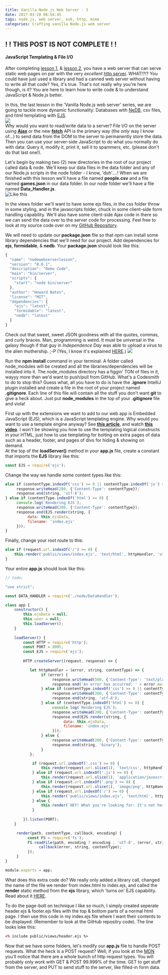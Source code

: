 ```yaml
---
title: Vanilla Node.js Web Server - 3
date: 2017-03-20 06:54:45
tags: node.js, web server, es6, http, mime
categories: Crafting vanilla Node.js web server
---
```

## ! ! THIS POST IS NOT COMPLETE ! !
#### JavaScript Templating & File I/O
After completing [lesson 1](https://codeelegant.github.io/2017/03/16/Vanilla-Node-js-Webserver/), & [lesson 2](https://codeelegant.github.io/2017/03/17/Vanilla-Node-js-Webserver-2/), you have a web server that can serve static web pages on par with the very _excellent_ [http server](https://www.npmjs.com/package/http-server). WHAT!?!? You could have just used a library and had a canned web server without having to write all that code? Yes, it's true. That's not really why you're here though, is it? You are here to learn how to write code & to understand JavaScript & Node.js better.  

In this, the last lesson in the 'Vanilla Node.js web server' series, we are going to tackle more dynamic functionality: Databases with [NeDB](https://github.com/louischatriot/nedb), csv files, and html templating with [EJS](http://www.embeddedjs.com/).  
![](/stuff/nedb_ejs.png)  
Why would you want to read/write data to a server? File I/O on the server using **[Ajax](https://developer.mozilla.org/en-US/docs/Web/API/XMLHttpRequest)** or the new **[fetch](https://developer.mozilla.org/en-US/docs/Web/API/Fetch_API)** API is the primary way (the _only_ way I know of...) to send data from the DOM to the server to permanently store the data. Then you can use your server-side JavaScript to do what you normally do with data: Query it, modify it, print it, sell it to spammers, etc. (please don't do that last one!).

Let's begin by making two (2) new directories in the root of our project called data & node. We'll keep our data files in the data folder and any of our Node.js scripts in the node folder - I know, 'duh'....! When we are finished with this lesson we'll have a file named **people.csv** and a file named **games.json** in our data folder. In our node folder we'll have a file named **Data_Handler.js**.  
![Like this](/stuff/capture3.png)

In the views folder we'll want to have some ejs files, in the css folder throw in some styling, and in the javascripts folder, chuck in some client-side form handling capability. We'll also have some client-side Ajax code in there so we can send the data over to the server code for processing. Feel free to look at my source code over on my [GitHub Repository](https://github.com/CodeElegant/NodeWebServerLesson).

We will need to update our **package.json** file so that npm can install some library dependencies that we'll need for our project. Add dependencies for **ejs**, **formidable**, & **nedb**. Your **package.json** should look like this:  
```javascript  
{
  "name": "nodewebserverlesson",
  "version": "0.0.1",
  "description": "Demo Code",
  "main": "bin/server",
  "scripts": {
    "start": "node bin/server"
  },
  "author": "Howard Bates",
  "license": "MIT",
  "dependencies": {
    "ejs": "latest",
    "formidable": "latest",
    "nedb": "latest"
  }
}
```

Check out that sweet, sweet JSON goodness with all the quotes, commas, and curly braces. Man, programming is weird. It must be universal in the galaxy though if that guy in _Independence Day_ was able to upload a virus to the alien mothership. ;-P  (Yes, I know it's explained [HERE](https://www.yahoo.com/movies/independence-day-producer-explains-hacking-scene-104676447332.html).)
![](/stuff/virus.gif)  

Run the **npm install** command in your terminal. A folder called node_modules will be created and all the libraries/dependencies will be installed into it. The node_modules directory has a figgin' TON of files in it, wayyy more than we'd want to push/pull from GitHub. What's a Codesmith to do to stop this? Guess what, all you have to do is have the **.ignore** IntelliJ plugin installed and create a file in the root of your project named **.gitignore**. Each line of this file will contain all the stuff you don't want **git** to give a heck about. Just put **node_modules** in the top of your **.gitignore** file and viola!

First up with the extensions we want to add to our web app is Embedded JavaScript (EJS), which is a JavaScript templating engine. Why would you want to use a template engine anyway? See **[this article](https://www.smashingmagazine.com/2012/12/client-side-templating/)**, and watch **[this video](https://css-tricks.com/video-screencasts/127-basics-of-javascript-templating/)**. I won't be showing you how to use the templating logical constructs in your HTML, just how to use templating for bolting on extra pages of data such as a header, footer, and pages of divs for hiding & showing on demand.  
At the top of the **loadServer()** method in your **app.js** file, create a constant that imports the **EJS** library like this:

```javascript
const EJS = require('ejs');
```
Change the way we handle some content types like this:
```javascript
else if (contentType.indexOf('css') >= 0 || contentType.indexOf('js') >= 0) {
	 response.writeHead(200, {'Content-Type': contentType});
	 response.end(string, 'utf-8');
} else if (contentType.indexOf('html') >= 0) {
	 console.log(`Rendering EJS`);
	 response.writeHead(200, {'Content-Type': contentType});
	 response.end(EJS.render(string, {
		  data: this.ejsData,
		  filename: 'index.ejs'
	 }));
}
```

Finally, change your root route to this:

```javascript
else if (request.url.indexOf('/') >= 0) {
	this.render('public/views/index.ejs', 'text/html', httpHandler, 'utf-8');
}
```

Your entire **app.js** should look like this:  
```javascript  
// todo:

"use strict";

const DATA_HANDLER = require('./node/DataHandler');

class app {
	constructor() {
        this.ejsData = null;
        this.user = null;
		this.loadServer();
	}
	
	loadServer() {
		const HTTP = require('http');
		const PORT = 8005;
        const EJS = require('ejs');
		
		HTTP.createServer((request, response) => {

		   let httpHandler = (error, string, contentType) => {
				if (error) {
					 response.writeHead(500, {'Content-Type': 'text/plain'});
					 response.end('An error has occurred: ' + error.message);
				} else if (contentType.indexOf('css') >= 0 || contentType.indexOf('js') >= 0) {
					 response.writeHead(200, {'Content-Type': contentType});
					 response.end(string, 'utf-8');
				} else if (contentType.indexOf('html') >= 0) {
					 console.log(`Rendering EJS`);
					 response.writeHead(200, {'Content-Type': contentType});
					 response.end(EJS.render(string, {
						  data: this.ejsData,
						  filename: 'index.ejs'
					 }));
				} else {
					 response.writeHead(200, {'Content-Type': contentType});
					 response.end(string, 'binary');
				}
		   };

			if (request.url.indexOf('.css') >= 0) {
				this.render(request.url.slice(1), 'text/css', httpHandler, 'utf-8');
			} else if (request.url.indexOf('.js') >= 0) {
			    this.render(request.url.slice(1), 'application/javascript', httpHandler, 'utf-8');
		    } else if (request.url.indexOf('.png') >= 0) {
				this.render(request.url.slice(1), 'image/png', httpHandler, 'binary');
			} else if (request.url.indexOf('/') >= 0) {
				this.render('public/views/index.ejs', 'text/html', httpHandler, 'utf-8');
			} else {
				this.render(`HEY! What you're looking for: It's not here!`, 'text/html', httpHandler, 'utf-8');
			}
			
		}).listen(PORT);
	}

     render(path, contentType, callback, encoding) {
          const FS = require('fs');
          FS.readFile(path, encoding ? encoding : 'utf-8', (error, string) => {
               callback(error, string, contentType);
          });
     }
}

module.exports = app;
```

What does this extra code do? We really only added a library call, changed the name of the file we render from index.html to index.ejs, and called the **render** static method from the **ejs** library, which 'turns on' EJS capability. Read about it [HERE](https://www.npmjs.com/package/ejs).

To do the page-bolt on technique I like so much, I simply created seperate header.ejs & footer.ejs files with the top & bottom parts of a normal html page. I then use this code in my index.ejs file where I want their contents to be displayed. (Remember to look at the GitHub repositry code). The line looks loke this:

```html
<% include public/views/header.ejs %>
```

Now that we have some folders, let's modify our **app.js** file to handle POST requests. What the heck is a POST request? Well, if you look at the [MDN](https://developer.mozilla.org/en-US/docs/Web/HTTP/Methods) you'll notice that there are a whole bunch of http request types. You will probably only work with GET & POST 99.999% of the time. GET to get stuff from the server, and PUT to send stuff to the server, like filled-in form data.  

